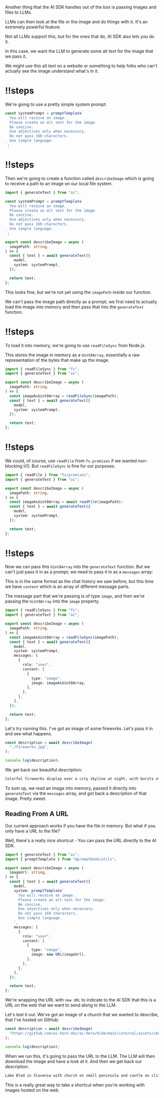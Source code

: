 Another thing that the AI SDK handles out of the box is passing images and files to LLMs.

LLMs can then look at the file or the image and do things with it. It's an extremely powerful feature.

Not all LLMs support this, but for the ones that do, AI SDK also lets you do it.

In this case, we want the LLM to generate some alt text for the image that we pass it.

We might use this alt text on a website or something to help folks who can't actually see the image understand what's in it.

<Scrollycoding>

# !!steps

We're going to use a pretty simple system prompt:

```ts ! example.ts
const systemPrompt = promptTemplate`
  You will receive an image.
  Please create an alt text for the image.
  Be concise.
  Use adjectives only when necessary.
  Do not pass 160 characters.
  Use simple language.
`;
```

# !!steps

Then we're going to create a function called `describeImage` which is going to receive a path to an image on our local file system.

```ts ! example.ts
import { generateText } from "ai";

const systemPrompt = promptTemplate`
  You will receive an image.
  Please create an alt text for the image.
  Be concise.
  Use adjectives only when necessary.
  Do not pass 160 characters.
  Use simple language.
`;

export const describeImage = async (
  imagePath: string,
) => {
  const { text } = await generateText({
    model,
    system: systemPrompt,
  });

  return text;
};
```

</Scrollycoding>

This looks fine, but we're not yet using the `imagePath` inside our function.

We can't pass the image path directly as a prompt; we first need to actually load the image into memory and then pass that into the `generateText` function.

<Scrollycoding>

# !!steps

To load it into memory, we're going to use `readFileSync` from Node.js.

This stores the image in memory as a `Uint8Array`, essentially a raw representation of the bytes that make up the image.

```ts ! example.ts
import { readFileSync } from "fs";
import { generateText } from "ai";

export const describeImage = async (
  imagePath: string,
) => {
  const imageAsUint8Array = readFileSync(imagePath);
  const { text } = await generateText({
    model,
    system: systemPrompt,
  });

  return text;
};
```

# !!steps

We could, of course, use `readFile` from `fs.promises` if we wanted non-blocking I/O. But `readFileSync` is fine for our purposes.

```ts ! example.ts
import { readFile } from "fs/promises";
import { generateText } from "ai";

export const describeImage = async (
  imagePath: string,
) => {
  const imageAsUint8Array = await readFile(imagePath);
  const { text } = await generateText({
    model,
    system: systemPrompt,
  });

  return text;
};
```

# !!steps

Now we can pass this `Uint8Array` into the `generateText` function. But we can't just pass it in as a prompt; we need to pass it in as a `messages` array:

This is in the same format as the chat history we saw before, but this time we have `content` which is an array of different message parts.

The message part that we're passing is of type `image`, and then we're passing the `Uint8Array` into the `image` property.

```ts ! example.ts
import { readFileSync } from "fs";
import { generateText } from "ai";

export const describeImage = async (
  imagePath: string,
) => {
  const imageAsUint8Array = readFileSync(imagePath);
  const { text } = await generateText({
    model,
    system: systemPrompt,
    messages: [
      {
        role: "user",
        content: [
          {
            type: "image",
            image: imageAsUint8Array,
          },
        ],
      },
    ],
  });

  return text;
};
```

</Scrollycoding>

Let's try running this. I've got an image of some fireworks. Let's pass it in and see what happens.

```ts
const description = await describeImage(
  "./fireworks.jpg",
);

console.log(description);
```

We get back our beautiful description:

```bash
Colorful fireworks display over a city skyline at night, with bursts of red, white, and blue reflections on the water. Spectators watch from the shoreline.
```

To sum up, we read an image into memory, passed it directly into `generateText` via the `messages` array, and got back a description of that image. Pretty sweet.

## Reading From A URL

Our current approach works if you have the file in memory. But what if you only have a URL to the file?

Well, there's a really nice shortcut - You can pass the URL directly to the AI SDK.

```ts
import { generateText } from "ai";
import { promptTemplate } from "@promptbook/utils";

export const describeImage = async (
  imageUrl: string,
) => {
  const { text } = await generateText({
    model,
    system: promptTemplate`
      You will receive an image.
      Please create an alt text for the image.
      Be concise.
      Use adjectives only when necessary.
      Do not pass 160 characters.
      Use simple language.
    `,
    messages: [
      {
        role: "user",
        content: [
          {
            type: "image",
            image: new URL(imageUrl),
          },
        ],
      },
    ],
  });

  return text;
};
```

We're wrapping the URL with `new URL` to indicate to the AI SDK that this is a URL on the web that we want to send along to the LLM.

Let's test it out. We've got an image of a church that we wanted to describe, that I've hosted on GitHub:

```ts
const description = await describeImage(
  "https://github.com/ai-hero-dev/ai-hero/blob/main/internal/assets/image.jpg?raw=true",
);

console.log(description);
```

When we run this, it's going to pass the URL to the LLM. The LLM will then download the image and have a look at it. And then we get back our description.

```bash
Lake Bled in Slovenia with church on small peninsula and castle on cliff, surrounded by mountains. Calm water reflects buildings and autumn trees.
```

This is a really great way to take a shortcut when you're working with images hosted on the web.
